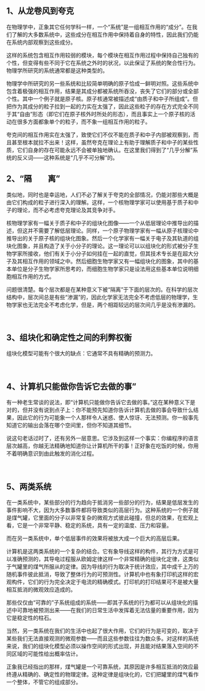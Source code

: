 <h2>1、从龙卷风到夸克</h2><p data-pid="OiuW5yVE">在物理学中，正象其它任何学科一样，一个“系统”是一组相互作用的“成分”。在我们了解的大多数系统中，这些成分在相互作用中保持着自身的特性，因此我们仍能在系统内部观察到这些成分。</p><p data-pid="tQHF1XkL">这样的系统包含相互作用较弱的模块，每个模块在相互作用过程中保持自己独有的个性，但变得有些不同于它在系统之外时的状况，以此保证了系统的聚合性行为。物理学所研究的系统通常都是这种类型的。</p><p data-pid="ksri_xpN">物理学中所研究的另一些系统和比较简单明确的原子恰成一鲜明对照。这些系统中包含着极强的相互作用，结果是其成分都被系统所吞没，丧失了它们的部分或全部个性。其中一个例子就是原子核。原子核通常被描述成“由质子和中子所组成”。但把作为其成分的粒子拉到一起的力实在太强了，因此这些粒子的存在方式完全不同于其“自由”形态（即它们在原子核外时所处的形态），而且事实上一个原子核的活动在很多方面都象单个的粒子，而不象一组相互作用的粒子。</p><p data-pid="rvjsAqBm">夸克间的相互作用实在太强了，致使它们不仅不能在质子和中子内部被观察到，而且甚至根本就拉不出来！这样，虽然夸克在理论上有助于理解质子和中子的某些性质，它们自身的存在可能永远不会被单独地确认。在这里我们得到了“几乎分解”系统的反义词——这种系统是“几乎不可分解”的。</p><h2>2、“隔　　离”</h2><p data-pid="ccjL29I9">类似地，同时也是幸运地，人们不必了解关于夸克的全部情况，仍能对那些大概是由它们构成的粒子进行深入的理解。这样，一个核物理学家可以使用基于质子和中子的理论，而不必考虑夸克理论及其竞争对手。</p><p data-pid="ztGNBG9v">核物理学家有一幅关于质子和中子的组块化图像——一个从低层理论中推导出的描述，但这并不需要了解低层理论。同样，一个原子物理学家有一幅从原子核理论中推导出的关于原子核的组块化图象。然后一个化学家有一幅关于电子及其轨道的组块化图象，并且构造了关于小分子的理论。这一理论可以以组块化的形式被分子生物学家所接收，他们有关于小分子如何挂在一起的直觉，但其技术专长是在超大分子及其相互作用的领域之中。然后细胞生物学家又有一幅组块化的图象，其中的基本单位是分子生物学家所思考的，而细胞生物学家只是设法用这些基本单位说明细胞相互作用的方式。</p><p data-pid="4vfCCu_O">问题很清楚。每个层次都是在某种意义下被“隔离”于下面的层次的。在科学的层次结构中，层次间总是有些“渗漏”的，因此化学家无法完全不考虑低层的物理学，生物学家也无法完全不考虑化学，但是，两个相距较远的层次间几乎是没有渗漏的。</p><p><br></p><h2>3、组块化和确定性之间的利弊权衡</h2><p data-pid="JCoOSU1F">组块化模型可能有个很大的缺点：它通常不具有精确的预测力。</p><p><br></p><h2>4、计算机只能做你告诉它去做的事”</h2><p data-pid="cLb2kzTH">有一种老生常谈的说法，即“计算机只能做你告诉它去做的事。”这在某种意义下是对的，但并没有说到点子上：你不能预先知道你告诉计算机去做的事会导致什么结果，因此它的行为可能象一个人那样令人迷惑、使人惊讶、无法预测。你一般事先知道它的输出会落在哪个空间里，但你不知道其细节。</p><p data-pid="FvMh8zXM">说这句老话过时了，还有另外一层意思。它涉及到这样一个事实：你编程序的语言层次越高，你越无法精确地知道你让计算机所干的事！正好象在吃饭的时候，你用不着明确意识到由此触发的消化过程。</p><p><br></p><h2>5、两类系统</h2><p data-pid="-njQvRUx">在一类系统中，某些部分的行为趋向于抵消另一些部分的行为，结果是低层发生的事件影响不大，因为大多数事件都将导致类似的高层行为。这种系统的一个例子就是煤气罐，它里面的分子以非常复杂的微观方式彼此碰撞，但总的效果，在宏观上看，它是一个非常平静、稳定的系统，具有一定的温度、压力和容量。</p><p data-pid="eHYFq-Ks">而在另一类系统中，单个低层事件的效果将被放大成一个巨大的高层后果。</p><p data-pid="4lBaOXxr">计算机是这两类系统的一个复杂的结合。它有象导线这样的构件，其行为方式是可以准确预测的，其导电过程服从欧姆定律这样一个非常精确的组块化定律，这类似于气罐里的煤气所服从的定律。因为导线的行为取决于统计效应，其中成千上万的随机事件彼此抵消，导致了整体行为的可预测性。计算机中也有象打印机这样的宏观构件，它们的行为完全决定于电流的精确模式。打印机的打印结果可不是被大量相互抵消的微观效应造成的。</p><p data-pid="y0WSClXw">那些仅仅由“可靠的”子系统组成的系统——即其子系统的行为都可以从组块化的描述中可靠地被预测出来——在我们的日常生活中发挥着无法估量的重要作用，因为它是稳定性的柱石。</p><p data-pid="yoPnBWNX">当然，另一类系统在我们的生活中也起了很大作用，它们的行为是可变的，取决于某些我们无法直接观测的微观参数——而且这些参数往往为数众多。对这样的系统来说，我们的组块化模型必须以操作空间的形式出现，并且能对结果落入空间的不同区域的可能性给出概率估计。</p><p data-pid="fusfGgO8">正象我已经指出的那样，煤气罐是一个可靠系统，其原因是许多相互抵消的效应最终遵从精确的、确定性的物理定律。这种定律是组块化的，它们把罐里的煤气看作一个整体，不管它的组成部分。</p><p></p>